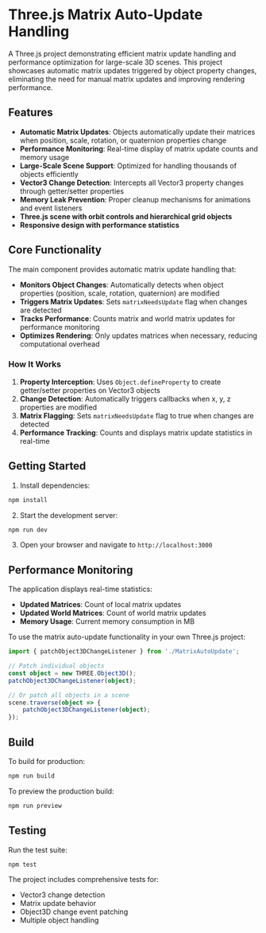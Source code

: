 # Three.js Matrix Auto-Update Handling

A Three.js project demonstrating efficient matrix update handling and performance optimization for large-scale 3D scenes. This project showcases automatic matrix updates triggered by object property changes, eliminating the need for manual matrix updates and improving rendering performance.

## Features

- **Automatic Matrix Updates**: Objects automatically update their matrices when position, scale, rotation, or quaternion properties change
- **Performance Monitoring**: Real-time display of matrix update counts and memory usage
- **Large-Scale Scene Support**: Optimized for handling thousands of objects efficiently
- **Vector3 Change Detection**: Intercepts all Vector3 property changes through getter/setter properties
- **Memory Leak Prevention**: Proper cleanup mechanisms for animations and event listeners
- **Three.js scene with orbit controls and hierarchical grid objects**
- **Responsive design with performance statistics**

## Core Functionality

The main component provides automatic matrix update handling that:

- **Monitors Object Changes**: Automatically detects when object properties (position, scale, rotation, quaternion) are modified
- **Triggers Matrix Updates**: Sets `matrixNeedsUpdate` flag when changes are detected
- **Tracks Performance**: Counts matrix and world matrix updates for performance monitoring
- **Optimizes Rendering**: Only updates matrices when necessary, reducing computational overhead

### How It Works

1. **Property Interception**: Uses `Object.defineProperty` to create getter/setter properties on Vector3 objects
2. **Change Detection**: Automatically triggers callbacks when x, y, z properties are modified
3. **Matrix Flagging**: Sets `matrixNeedsUpdate` flag to true when changes are detected
4. **Performance Tracking**: Counts and displays matrix update statistics in real-time

## Getting Started

1. Install dependencies:
```bash
npm install
```

2. Start the development server:
```bash
npm run dev
```

3. Open your browser and navigate to `http://localhost:3000`

## Performance Monitoring

The application displays real-time statistics:
- **Updated Matrices**: Count of local matrix updates
- **Updated World Matrices**: Count of world matrix updates  
- **Memory Usage**: Current memory consumption in MB

To use the matrix auto-update functionality in your own Three.js project:

```typescript
import { patchObject3DChangeListener } from './MatrixAutoUpdate';

// Patch individual objects
const object = new THREE.Object3D();
patchObject3DChangeListener(object);

// Or patch all objects in a scene
scene.traverse(object => {
    patchObject3DChangeListener(object);
});
```

## Build

To build for production:
```bash
npm run build
```

To preview the production build:
```bash
npm run preview
```

## Testing

Run the test suite:
```bash
npm test
```

The project includes comprehensive tests for:
- Vector3 change detection
- Matrix update behavior
- Object3D change event patching
- Multiple object handling 